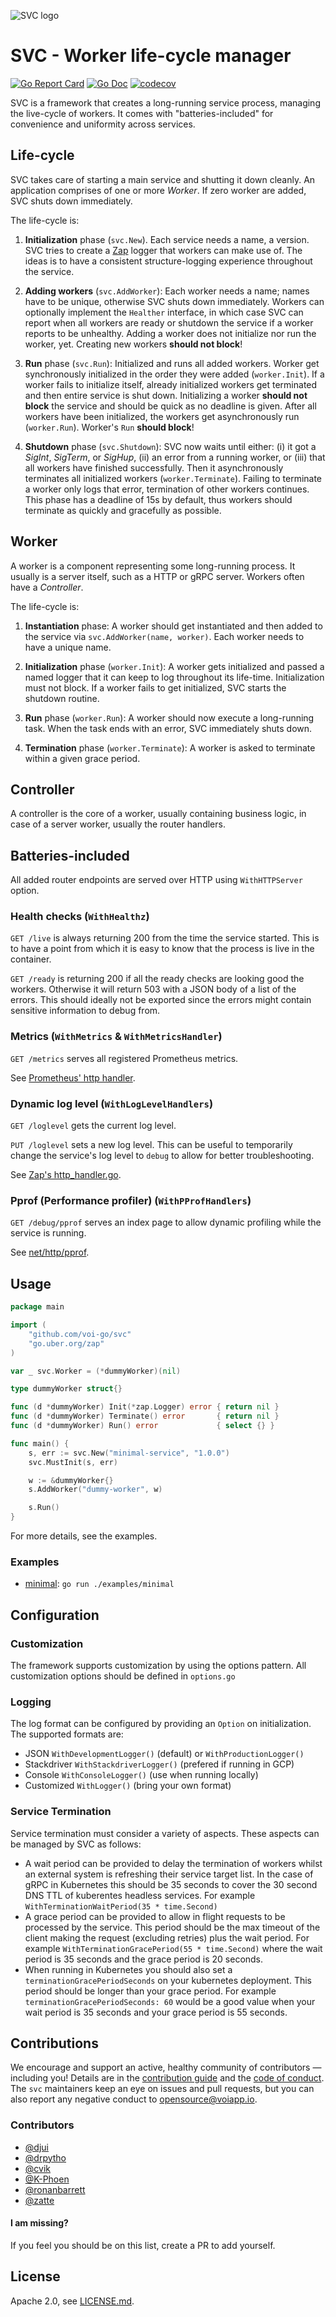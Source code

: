 
![SVC logo](logo.svg)

# SVC - Worker life-cycle manager

[![Go Report Card](https://goreportcard.com/badge/github.com/voi-go/svc?style=flat-square)](https://goreportcard.com/report/github.com/voi-go/svc)
[![Go Doc](https://img.shields.io/badge/godoc-reference-blue.svg?style=flat-square)](http://godoc.org/github.com/voi-go/svc)
[![codecov](https://codecov.io/gh/voi-oss/svc/branch/master/graph/badge.svg)](https://codecov.io/gh/voi-oss/svc)

SVC is a framework that creates a long-running service process, managing the
live-cycle of workers. It comes with "batteries-included" for convenience and
uniformity across services.


## Life-cycle

SVC takes care of starting a main service and shutting it down cleanly. An
application comprises of one or more _Worker_. If zero worker are added, SVC
shuts down immediately.

The life-cycle is:

1. **Initialization** phase (`svc.New`). Each service needs a name, a version.
SVC tries to create a [Zap](https://github.com/uber-go/zap) logger that workers
can make use of. The ideas is to have a consistent structure-logging experience
throughout the service.

2. **Adding workers** (`svc.AddWorker`): Each worker needs a name; names have to
be unique, otherwise SVC shuts down immediately. Workers can optionally
implement the `Healther` interface, in which case SVC can report when all
workers are ready or shutdown the service if a worker reports to be unhealthy.
Adding a worker does not initialize nor run the worker, yet. Creating new
workers **should not block**!

3. **Run** phase (`svc.Run`): Initialized and runs all added workers. Worker get
synchronously initialized in the order they were added (`worker.Init`). If a
worker fails to initialize itself, already initialized workers get terminated
and then entire service is shut down. Initializing a worker **should not block**
the service and should be quick as no deadline is given. After all workers have
been initialized, the workers get asynchronously run (`worker.Run`). Worker's
`Run` **should block**!

4. **Shutdown** phase (`svc.Shutdown`): SVC now waits until either: (i) it
got a _SigInt_, _SigTerm_, or _SigHup_, (ii) an error from a running worker, or
(iii) that all workers have finished successfully. Then it asynchronously
terminates all initialized workers (`worker.Terminate`). Failing to terminate a
worker only logs that error, termination of other workers continues. This phase
has a deadline of 15s by default, thus workers should terminate as quickly and
gracefully as possible.


## Worker

A worker is a component representing some long-running process. It usually is a
server itself, such as a HTTP or gRPC server. Workers often have a _Controller_.

The life-cycle is:

1. **Instantiation** phase: A worker should get instantiated and then added to
the service via `svc.AddWorker(name, worker)`. Each worker needs to have a
unique name.

2. **Initialization** phase (`worker.Init`): A worker gets initialized and
passed a named logger that it can keep to log throughout its life-time.
Initialization must not block. If a worker fails to get initialized, SVC starts
the shutdown routine.

3. **Run** phase (`worker.Run`): A worker should now execute a long-running
task. When the task ends with an error, SVC immediately shuts down.

4. **Termination** phase (`worker.Terminate`): A worker is asked to terminate within a given grace period.


## Controller

A controller is the core of a worker, usually containing business logic, in case
of a server worker, usually the router handlers.


## Batteries-included

All added router endpoints are served over HTTP using `WithHTTPServer` option.


### Health checks (`WithHealthz`)

`GET /live` is always returning 200 from the time the service started. This is
to have a point from which it is easy to know that the process is live in the
container.

`GET /ready` is returning 200 if all the ready checks are looking good the
workers. Otherwise it will return 503 with a JSON body of a list of the errors.
This should ideally not be exported since the errors might contain sensitive
information to debug from.


### Metrics (`WithMetrics` & `WithMetricsHandler`)

`GET /metrics` serves all registered Prometheus metrics.

See [Prometheus' http handler](https://godoc.org/github.com/prometheus/client_golang/prometheus/promhttp#Handler).


### Dynamic log level (`WithLogLevelHandlers`)

`GET /loglevel` gets the current log level.

`PUT /loglevel` sets a new log level. This can be useful to temporarily change
the service's log level to `debug` to allow for better troubleshooting.

See [Zap's http_handler.go](https://github.com/uber-go/zap/blob/master/http_handler.go).


### Pprof (Performance profiler) (`WithPProfHandlers`)

`GET /debug/pprof` serves an index page to allow dynamic profiling while the
service is running.

See [net/http/pprof](https://godoc.org/net/http/pprof).


## Usage

```go
package main

import (
	"github.com/voi-go/svc"
	"go.uber.org/zap"
)

var _ svc.Worker = (*dummyWorker)(nil)

type dummyWorker struct{}

func (d *dummyWorker) Init(*zap.Logger) error { return nil }
func (d *dummyWorker) Terminate() error       { return nil }
func (d *dummyWorker) Run() error             { select {} }

func main() {
	s, err := svc.New("minimal-service", "1.0.0")
	svc.MustInit(s, err)

	w := &dummyWorker{}
	s.AddWorker("dummy-worker", w)

	s.Run()
}

```

For more details, see the examples.

### Examples

- [minimal](./examples/minimal/main.go): `go run ./examples/minimal`

## Configuration

### Customization
The framework supports customization by using the options pattern. All customization options should be defined in `options.go`

### Logging
The log format can be configured by providing an `Option` on initialization. The supported formats are:
- JSON `WithDevelopmentLogger()` (default) or `WithProductionLogger()`
- Stackdriver `WithStackdriverLogger()` (prefered if running in GCP)
- Console `WithConsoleLogger()` (use when running locally)
- Customized `WithLogger()` (bring your own format)

### Service Termination
Service termination must consider a variety of aspects. These aspects can be managed by SVC as follows:
- A wait period can be provided to delay the termination of workers whilst an external system is refreshing their service
target list. In the case of gRPC in Kubernetes this should be 35 seconds to cover the 30 second DNS TTL of kuberentes headless services. For example `WithTerminationWaitPeriod(35 * time.Second)`
- A grace period can be provided to allow in flight requests to be processed by the service. This period should be the max timeout of the client making the request (excluding retries) plus the wait period. For example `WithTerminationGracePeriod(55 * time.Second)` where the wait period is 35 seconds and the grace period is 20 seconds.
- When running in Kubernetes you should also set a `terminationGracePeriodSeconds` on your kubernetes deployment. This period should be longer than your grace period. For example `terminationGracePeriodSeconds: 60` would be a good value when your wait period is 35 seconds and your grace period is 55 seconds.

## Contributions

We encourage and support an active, healthy community of contributors &mdash;
including you! Details are in the [contribution guide](CONTRIBUTING.md) and
the [code of conduct](CODE_OF_CONDUCT.md). The `svc` maintainers keep an eye on
issues and pull requests, but you can also report any negative conduct to
opensource@voiapp.io.

### Contributors

- [@djui](https://github.com/djui)
- [@drpytho](https://github.com/drpytho)
- [@cvik](https://github.com/cvik)
- [@K-Phoen](https://github.com/K-Phoen)
- [@ronanbarrett](https://github.com/ronanbarrett)
- [@zatte](https://github.com/zatte)

#### I am missing?
If you feel you should be on this list, create a PR to add yourself.

## License

Apache 2.0, see [LICENSE.md](LICENSE.md).

